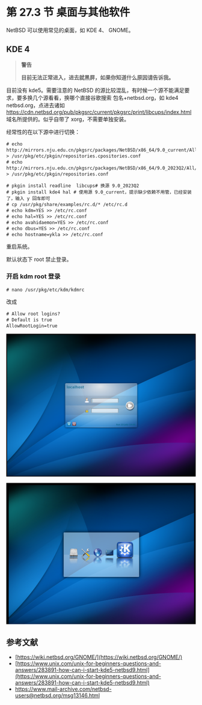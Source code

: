 # 第 27.3 节 桌面与其他软件

NetBSD 可以使用常见的桌面，如 KDE 4、 GNOME。


## KDE 4


>**警告**
>
>**目前无法正常进入，进去就黑屏，如果你知道什么原因请告诉我。**

目前没有 kde5。需要注意的 NetBSD 的源比较混乱，有时候一个源不能满足要求，要多换几个源看看，换哪个直接谷歌搜索 包名+netbsd.org，如 kde4 netbsd.org，点进去诸如 <https://cdn.netbsd.org/pub/pkgsrc/current/pkgsrc/print/libcups/index.html> 域名所提供的。似乎自带了 xorg，不需要单独安装。

经常性的在以下源中进行切换：

```
# echo http://mirrors.nju.edu.cn/pkgsrc/packages/NetBSD/x86_64/9.0_current/All/  > /usr/pkg/etc/pkgin/repositories.cpositories.conf
# echo http://mirrors.nju.edu.cn/pkgsrc/packages/NetBSD/x86_64/9.0_2023Q2/All/  > /usr/pkg/etc/pkgin/repositories.conf
```

```
# pkgin install readline  libcups# 换源 9.0_2023Q2
# pkgin install kde4 hal # 使用源 9.0_current，提示缺少依赖不用管，已经安装了，输入 y 回车即可
# cp /usr/pkg/share/examples/rc.d/* /etc/rc.d
# echo kdm=YES >> /etc/rc.conf
# echo hal=YES >> /etc/rc.conf
# echo avahidaemon=YES >> /etc/rc.conf
# echo dbus=YES >> /etc/rc.conf
# echo hostname=ykla >> /etc/rc.conf  
```

重启系统。

默认状态下 root 禁止登录。

### 开启 kdm root 登录

```
# nano /usr/pkg/etc/kdm/kdmrc
```
改成
```
# Allow root logins?
# Default is true
AllowRootLogin=true 
```
![install KDE On NetBSD](../.gitbook/assets/nbkde1.png)

![install KDE On NetBSD](../.gitbook/assets/nbkde2.png)



## 参考文献

- [https://wiki.netbsd.org/GNOME/](https://wiki.netbsd.org/GNOME/)
- [https://www.unix.com/unix-for-beginners-questions-and-answers/283891-how-can-i-start-kde5-netbsd9.html](https://www.unix.com/unix-for-beginners-questions-and-answers/283891-how-can-i-start-kde5-netbsd9.html)
- <https://www.mail-archive.com/netbsd-users@netbsd.org/msg13146.html>
